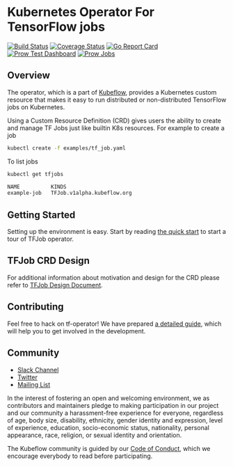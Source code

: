 # Kubernetes Operator For TensorFlow jobs

[![Build Status](https://travis-ci.org/tensorflow/k8s.svg?branch=master)](https://travis-ci.org/tensorflow/k8s)
[![Coverage Status](https://coveralls.io/repos/github/tensorflow/k8s/badge.svg?branch=master)](https://coveralls.io/github/tensorflow/k8s?branch=master)
[![Go Report Card](https://goreportcard.com/badge/github.com/tensorflow/k8s)](https://goreportcard.com/report/github.com/tensorflow/k8s)
[![Prow Test Dashboard](https://img.shields.io/badge/prow-dashboard-blue.svg)](https://k8s-testgrid.appspot.com/sig-big-data)
[![Prow Jobs](https://img.shields.io/badge/prow-status-blue.svg)](https://prow.k8s.io/?repo=tensorflow%2Fk8s)

## Overview

The operator, which is a part of [Kubeflow](https://github.com/kubeflow/kubeflow), provides a Kubernetes custom resource that makes it easy to
run distributed or non-distributed TensorFlow jobs on Kubernetes.

Using a Custom Resource Definition (CRD) gives users the ability to create and manage TF Jobs just like builtin K8s resources. For example to
create a job

```bash
kubectl create -f examples/tf_job.yaml
```

To list jobs

```bash
kubectl get tfjobs

NAME          KINDS
example-job   TFJob.v1alpha.kubeflow.org
```

## Getting Started

Setting up the environment is easy. Start by reading [the quick start](docs/get_started.md) to start a tour of TFJob operator.

## TFJob CRD Design

For additional information about motivation and design for the
CRD please refer to
[TFJob Design Document](docs/tf_job_design_doc.md).

## Contributing

Feel free to hack on tf-operator! We have prepared [a detailed guide](docs/developer_guide.md), which will help you to get involved in the development.

## Community

* [Slack Channel](https://join.slack.com/t/kubeflow/shared_invite/enQtMjgyMzMxNDgyMTQ5LWUwMTIxNmZlZTk2NGU0MmFiNDE4YWJiMzFiOGNkZGZjZmRlNTExNmUwMmQ2NzMwYzk5YzQxOWQyODBlZGY2OTg)
* [Twitter](http://twitter.com/kubeflow)
* [Mailing List](https://groups.google.com/forum/#!forum/kubeflow-discuss)

In the interest of fostering an open and welcoming environment, we as contributors and maintainers pledge to making participation in our project and our community a harassment-free experience for everyone, regardless of age, body size, disability, ethnicity, gender identity and expression, level of experience, education, socio-economic status, nationality, personal appearance, race, religion, or sexual identity and orientation.

The Kubeflow community is guided by our [Code of Conduct](https://github.com/kubeflow/community/blob/master/CODE_OF_CONDUCT.md), which we encourage everybody to read before participating.
